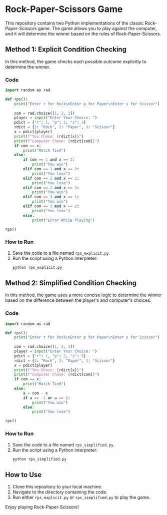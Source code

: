 
# Rock-Paper-Scissors Game

This repository contains two Python implementations of the classic Rock-Paper-Scissors game. The game allows you to play against the computer, and it will determine the winner based on the rules of Rock-Paper-Scissors.

## Method 1: Explicit Condition Checking

In this method, the game checks each possible outcome explicitly to determine the winner.

### Code

```python
import random as rad

def rps():
    print("Enter r for Rock\nEnter p for Paper\nEnter s for Scissor")
    
    com = rad.choice([1, 2, 3])
    player = input("Enter Your Choice: ")
    pdict = {"r": 1, "p": 2, "s": 3}
    rdict = {1: "Rock", 2: "Paper", 3: "Scissor"}
    x = pdict[player]
    print(f"You Chose: {rdict[x]}")
    print(f"Computer Chose: {rdict[com]}")
    if com == x:
        print("Match Tied")
    else:
        if com == 1 and x == 2:
            print("You win")
        elif com == 1 and x == 3:
            print("You lose")
        elif com == 2 and x == 1:
            print("You lose")
        elif com == 2 and x == 3:
            print("You win")
        elif com == 3 and x == 1:
            print("You win")
        elif com == 3 and x == 2:
            print("You lose")
        else:
            print("Error While Playing")

rps()
```

### How to Run

1. Save the code to a file named `rps_explicit.py`.
2. Run the script using a Python interpreter:
   ```bash
   python rps_explicit.py
   ```

## Method 2: Simplified Condition Checking

In this method, the game uses a more concise logic to determine the winner based on the difference between the player's and computer's choices.

### Code

```python
import random as rad

def rps():
    print("Enter r for Rock\nEnter p for Paper\nEnter s for Scissor")
    
    com = rad.choice([1, 2, 3])
    player = input("Enter Your Choice: ")
    pdict = {"r": 1, "p": 2, "s": 3}
    rdict = {1: "Rock", 2: "Paper", 3: "Scissor"}
    x = pdict[player]
    print(f"You Chose: {rdict[x]}")
    print(f"Computer Chose: {rdict[com]}")
    if com == x:
        print("Match Tied")
    else:
        a = com - x
        if a == -1 or a == 2:
            print("You win")
        else:
            print("You lose")

rps()
```

### How to Run

1. Save the code to a file named `rps_simplified.py`.
2. Run the script using a Python interpreter:
   ```bash
   python rps_simplified.py
   ```

## How to Use

1. Clone this repository to your local machine.
2. Navigate to the directory containing the code.
3. Run either `rps_explicit.py` or `rps_simplified.py` to play the game.

Enjoy playing Rock-Paper-Scissors!